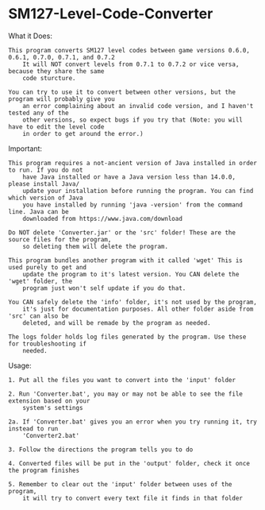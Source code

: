 # SM127-Level-Code-Converter

What it Does:

	This program converts SM127 level codes between game versions 0.6.0, 0.6.1, 0.7.0, 0.7.1, and 0.7.2
		It will NOT convert levels from 0.7.1 to 0.7.2 or vice versa, because they share the same
		code sturcture.

	You can try to use it to convert between other versions, but the program will probably give you
		an error complaining about an invalid code version, and I haven't tested any of the
		other versions, so expect bugs if you try that (Note: you will have to edit the level code
		in order to get around the error.)

Important:

	This program requires a not-ancient version of Java installed in order to run. If you do not
		have Java installed or have a Java version less than 14.0.0, please install Java/
		update your installation before running the program. You can find which version of Java
		you have installed by running 'java -version' from the command line. Java can be
		downloaded from https://www.java.com/download

	Do NOT delete 'Converter.jar' or the 'src' folder! These are the source files for the program,
		so deleting them will delete the program.

	This program bundles another program with it called 'wget' This is used purely to get and
		update the program to it's latest version. You CAN delete the 'wget' folder, the
		program just won't self update if you do that.

	You CAN safely delete the 'info' folder, it's not used by the program,
		it's just for documentation purposes. All other folder aside from 'src' can also be
		deleted, and will be remade by the program as needed.

	The logs folder holds log files generated by the program. Use these for troubleshooting if
		needed.

Usage:

	1. Put all the files you want to convert into the 'input' folder

	2. Run 'Converter.bat', you may or may not be able to see the file extension based on your
		system's settings
	
	2a. If 'Converter.bat' gives you an error when you try running it, try instead to run
		'Converter2.bat'

	3. Follow the directions the program tells you to do

	4. Converted files will be put in the 'output' folder, check it once the program finishes

	5. Remember to clear out the 'input' folder between uses of the program,
		it will try to convert every text file it finds in that folder
